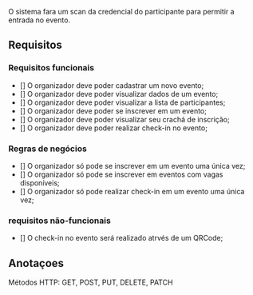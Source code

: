 O sistema fara um scan da credencial do participante para permitir a entrada no evento.

## Requisitos


### Requisitos funcionais


- [] O organizador deve poder cadastrar um novo evento;
- [] O organizador deve poder visualizar dados de um evento;
- [] O organizador deve poder visualizar a lista de participantes;
- [] O organizador deve poder se inscrever em um evento;
- [] O organizador deve poder visualizar seu crachá de inscrição;
- [] O organizador deve poder realizar check-in no evento;

### Regras de negócios

- [] O organizador só pode se inscrever em um evento uma única vez;
- [] O organizador só pode se inscrever em eventos com vagas disponíveis;
- [] O organizador só pode realizar check-in em um evento uma única vez;


### requisitos não-funcionais

- [] O check-in no evento será realizado atrvés de um QRCode;


## Anotaçoes

Métodos HTTP: GET, POST, PUT, DELETE, PATCH

